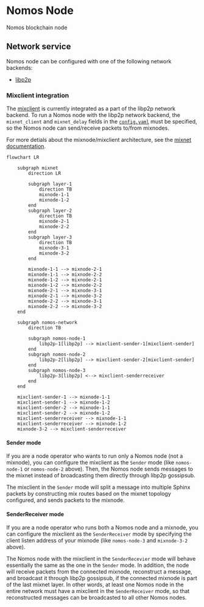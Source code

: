 # Nomos Node

Nomos blockchain node 


## Network service

Nomos node can be configured with one of the following network backends:
- [libp2p](../../nomos-services/backends/libp2p.rs)

### Mixclient integration

The [mixclient](../../mixnet/client/) is currently integrated as a part of the libp2p network backend.
To run a Nomos node with the libp2p network backend, the `mixnet_client` and `mixnet_delay` fields in the [`config.yaml`](./config.yaml) must be specified, so the Nomos node can send/receive packets to/from mixnodes.

For more detials about the mixnode/mixclient architecture, see the [mixnet documentation](../../mixnet/README.md).

```mermaid
flowchart LR

    subgraph mixnet
        direction LR

        subgraph layer-1
            direction TB
            mixnode-1-1
            mixnode-1-2
        end
        subgraph layer-2
            direction TB
            mixnode-2-1
            mixnode-2-2
        end
        subgraph layer-3
            direction TB
            mixnode-3-1
            mixnode-3-2
        end

        mixnode-1-1 --> mixnode-2-1
        mixnode-1-1 --> mixnode-2-2
        mixnode-1-2 --> mixnode-2-1
        mixnode-1-2 --> mixnode-2-2
        mixnode-2-1 --> mixnode-3-1
        mixnode-2-1 --> mixnode-3-2
        mixnode-2-2 --> mixnode-3-1
        mixnode-2-2 --> mixnode-3-2
    end

    subgraph nomos-network
        direction TB

        subgraph nomos-node-1
            libp2p-1[libp2p] --> mixclient-sender-1[mixclient-sender]
        end
        subgraph nomos-node-2
            libp2p-2[libp2p] --> mixclient-sender-2[mixclient-sender]
        end
        subgraph nomos-node-3
            libp2p-3[libp2p] <--> mixclient-senderreceiver
        end
    end
    
    mixclient-sender-1 --> mixnode-1-1
    mixclient-sender-1 --> mixnode-1-2
    mixclient-sender-2 --> mixnode-1-1
    mixclient-sender-2 --> mixnode-1-2
    mixclient-senderreceiver --> mixnode-1-1
    mixclient-senderreceiver --> mixnode-1-2
    mixnode-3-2 --> mixclient-senderreceiver
```

#### Sender mode

If you are a node operator who wants to run only a Nomos node (not a mixnode),
you can configure the mixclient as the `Sender` mode (like `nomos-node-1` or `nomos-node-2` above).
Then, the Nomos node sends messages to the mixnet instead of broadcasting them directly through libp2p gossipsub.

The mixclient in the `Sender` mode will split a message into multiple Sphinx packets by constructing mix routes based on the mixnet topology configured, and sends packets to the mixnode.

#### SenderReceiver mode

If you are a node operator who runs both a Nomos node and a mixnode,
you can configure the mixclient as the `SenderReceiver` mode by specifying the client listen address of your mixnode (like `nomos-node-3` and `mixnode-3-2` above).

The Nomos node with the mixclient in the `SenderRecevier` mode will behave essentially the same as the one in the `Sender` mode.
In addition, the node will receive packets from the connected mixnode, reconstruct a message, and broadcast it through libp2p gossipsub, if the connected mixnode is part of the last mixnet layer.
In other words, at least one Nomos node in the entire network must have a mixclient in the `SenderReceiver` mode, so that reconstructed messages can be broadcasted to all other Nomos nodes.



